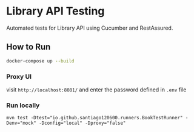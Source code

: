 # Library API Testing

Automated tests for Library API using Cucumber and RestAssured.

## How to Run

```sh
docker-compose up --build
```

### Proxy UI
visit `http://localhost:8081/` and enter the password defined in `.env` file

### Run locally
`mvn test -Dtest="io.github.santiago120600.runners.BookTestRunner" -Denv="mock" -Dconfig="local" -Dproxy="false"`